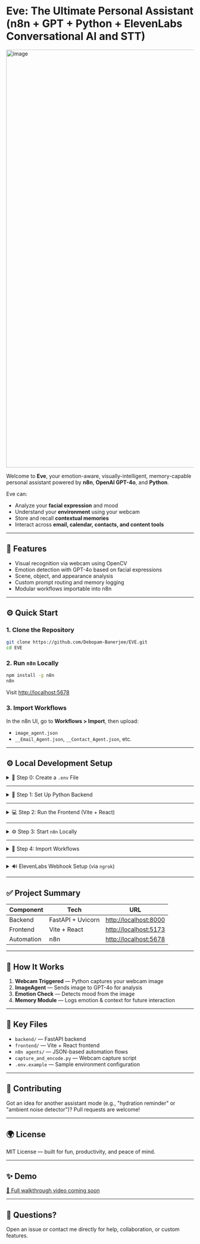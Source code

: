 # Eve: The Ultimate Personal Assistant (n8n + GPT + Python + ElevenLabs Conversational AI and STT)

<img width="1120" alt="image" src="https://github.com/user-attachments/assets/a0d8b653-bc87-4f9f-92ca-445ad2a148fc" />

Welcome to **Eve**, your emotion-aware, visually-intelligent, memory-capable personal assistant powered by **n8n**, **OpenAI GPT-4o**, and **Python**.

Eve can:
- Analyze your **facial expression** and mood
- Understand your **environment** using your webcam
- Store and recall **contextual memories**
- Interact across **email, calendar, contacts, and content tools**

---

## 💪 Features

- Visual recognition via webcam using OpenCV
- Emotion detection with GPT-4o based on facial expressions
- Scene, object, and appearance analysis
- Custom prompt routing and memory logging
- Modular workflows importable into n8n

---

## ⚙️ Quick Start

### 1. Clone the Repository

```bash
git clone https://github.com/Debopam-Banerjee/EVE.git
cd EVE
````

### 2. Run `n8n` Locally

```bash
npm install -g n8n
n8n
```

Visit [http://localhost:5678](http://localhost:5678)

### 3. Import Workflows

In the n8n UI, go to **Workflows > Import**, then upload:

* `image_agent.json`
* `__Email_Agent.json`, `__Contact_Agent.json`, etc.

---

## ⚙️ Local Development Setup

<details>
<summary>🔐 Step 0: Create a <code>.env</code> File</summary>

Create a `.env` file at the root or inside `/backend` and `/frontend`:

```env
# Backend .env
OPENAI_API_KEY=your-openai-api-key
ELEVENLABS_API_KEY=your-elevenlabs-api-key
ELEVEN_VOICE_ID=your-elevenlabs-voice-id
AGENT_ID=your-agent-id

# Frontend (Vite)
VITE_GOOGLE_MAPS_API_KEY=your-google-maps-api-key
```

🔗 Get your keys:

* [OpenAI API Key](https://platform.openai.com/account/api-keys)
* [ElevenLabs API](https://elevenlabs.io/)
* [Google Maps API](https://console.cloud.google.com/): Enable **Maps JavaScript API**

</details>

---

<details>
<summary>🐍 Step 1: Set Up Python Backend</summary>

```bash
cd backend
```

**Create and activate a virtual environment:**

* Windows:

  ```powershell
  python -m venv venv
  .\venv\Scripts\Activate.ps1
  ```

* macOS/Linux:

  ```bash
  python3 -m venv venv
  source venv/bin/activate
  ```

**Install dependencies:**

```bash
pip install fastapi uvicorn pydantic openai python-dotenv elevenlabs
pip freeze > requirements.txt
```

**Start the server:**

```bash
uvicorn app:app --reload
```

Backend will run at [http://localhost:8000](http://localhost:8000)

</details>

---

<details>
<summary>💻 Step 2: Run the Frontend (Vite + React)</summary>

```bash
cd frontend
npm install
npm run dev
```

Frontend will run at [http://localhost:5173](http://localhost:5173)

</details>

---

<details>
<summary>⚙️ Step 3: Start <code>n8n</code> Locally</summary>

If not installed:

```bash
npm install -g n8n
```

Start:

```bash
n8n
```

Access [http://localhost:5678](http://localhost:5678)

> Or use the [n8n desktop app](https://n8n.io/download)

</details>

---

<details>
<summary>🧠 Step 4: Import Workflows</summary>

1. Visit [http://localhost:5678](http://localhost:5678)
2. Go to **Workflows > Import**
3. Upload:

* `image_agent.json`
* `__Email_Agent.json`
* `__Contact_Agent.json`
* (And others…)

</details>

---

<details>
<summary>🔊 ElevenLabs Webhook Setup (via <code>ngrok</code>)</summary>

To receive **voice responses and webhook events from ElevenLabs** while running Eve locally, you must expose your backend using `ngrok`.

---

### 🧪 Why ngrok?

ElevenLabs requires a **public HTTPS URL** to deliver webhook events. `ngrok` tunnels your local server to the internet securely.

---

### ⚙️ Setup Steps

1. Install ngrok:

   ```bash
   npm install -g ngrok
   ```

2. Authenticate:

   ```bash
   ngrok config add-authtoken <your_auth_token>
   ```

3. Reserve a free subdomain (in the ngrok dashboard), e.g.:

   ```
   your-url.ngrok-free.app
   ```

4. Start your backend:

   ```bash
   uvicorn app:app --reload
   ```

5. Expose it via ngrok:

   ```bash
   ngrok http 8000 --domain=your-url.ngrok-free.app
   ```

6. Set your ElevenLabs webhook to:

   ```
   https://your-url.ngrok-free.app/webhook/eve-postcall
   ```

---

### 💡 Optional: Use in .env

```env
WEBHOOK_URL=https://your-url.ngrok-free.app/webhook/eve-postcall
```

In Python:

```python
import os
WEBHOOK_URL = os.getenv("WEBHOOK_URL")
```

</details>

---

## ✅ Project Summary

| Component  | Tech              | URL                                            |
| ---------- | ----------------- | ---------------------------------------------- |
| Backend    | FastAPI + Uvicorn | [http://localhost:8000](http://localhost:8000) |
| Frontend   | Vite + React      | [http://localhost:5173](http://localhost:5173) |
| Automation | n8n               | [http://localhost:5678](http://localhost:5678) |

---

## 🔄 How It Works

1. **Webcam Triggered** — Python captures your webcam image
2. **ImageAgent** — Sends image to GPT-4o for analysis
3. **Emotion Check** — Detects mood from the image
4. **Memory Module** — Logs emotion & context for future interaction

---

## 📁 Key Files

* `backend/` — FastAPI backend
* `frontend/` — Vite + React frontend
* `n8n agents/` — JSON-based automation flows
* `capture_and_encode.py` — Webcam capture script
* `.env.example` — Sample environment configuration

---

## 📢 Contributing

Got an idea for another assistant mode (e.g., "hydration reminder" or "ambient noise detector")?
Pull requests are welcome!

---

## 🌍 License

MIT License — built for fun, productivity, and peace of mind.

---

## ✨ Demo

[🎥 Full walkthrough video coming soon](https://www.linkedin.com/feed/update/urn:li:activity:7335722019876913152/)

---

## 💬 Questions?

Open an issue or contact me directly for help, collaboration, or custom features.

```
